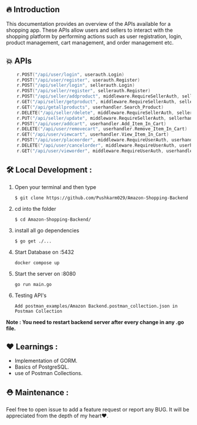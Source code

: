 ## **🔥 Introduction**
This documentation provides an overview of the APIs available for a shopping app. These APIs allow users and sellers to interact with the shopping platform by performing actions such as user registration, login, product management, cart management, and order management etc.

## **💥 APIs**

```go
	r.POST("/api/user/login", userauth.Login)
	r.POST("/api/user/register", userauth.Register)
	r.POST("/api/seller/login", sellerauth.Login)
	r.POST("/api/seller/register", sellerauth.Register)
	r.POST("/api/seller/addproduct", middleware.RequireSellerAuth, sellerhandler.AddProduct)
	r.GET("/api/seller/getproduct", middleware.RequireSellerAuth, sellerhandler.Get_Product)
	r.GET("/api/getallproducts", userhandler.Search_Product)
	r.DELETE("/api/seller/delete", middleware.RequireSellerAuth, sellerhandler.RemoveProduct)
	r.PUT("/api/seller/update", middleware.RequireSellerAuth, sellerhandler.Update_Product)
	r.POST("/api/user/addcart", userhandler.Add_Item_In_Cart)
	r.DELETE("/api/user/removecart", userhandler.Remove_Item_In_Cart)
	r.GET("/api/user/viewcart", userhandler.View_Item_In_Cart)
	r.POST("/api/user/placeorder", middleware.RequireUserAuth, userhandler.Place_Order)
	r.DELETE("/api/user/cancelorder", middleware.RequireUserAuth, userhandler.Cancel_Order)
	r.GET("/api/user/vieworder", middleware.RequireUserAuth, userhandler.View_Purchased_Items)
```
## **🛠️ Local Development** :

1. Open your terminal and then type
    ```shell
    $ git clone https://github.com/Pushkarm029/Amazon-Shopping-Backend
    ```
2. cd into the folder
    ```shell
    $ cd Amazon-Shopping-Backend/
    ```
3. install all go dependencies
   ```shell
   $ go get ./...
   ```
4. Start Database on :5432
   ```shell
   docker compose up
   ```
5. Start the server on :8080
    ```shell
    go run main.go
    ```
6. Testing API's
   ```shell
   Add postman_examples/Amazon Backend.postman_collection.json in Postman Collection
   ```

**Note : You need to restart backend server after every change in any .go file.**

## **❤️ Learnings** :
- Implementation of GORM.
- Basics of PostgreSQL.
- use of Postman Collections.

## **⛑️ Maintenance** :

Feel free to open issue to add a feature request or report any BUG. It will be appreciated from the depth of my heart❤️.
